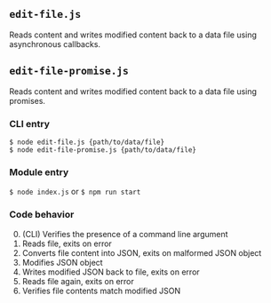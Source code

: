 ## `edit-file.js`
Reads content and writes modified content back to a data file using asynchronous callbacks.

## `edit-file-promise.js`
Reads content and writes modified content back to a data file using promises.

### CLI entry
`$ node edit-file.js {path/to/data/file}`  
`$ node edit-file-promise.js {path/to/data/file}`

### Module entry
`$ node index.js` or `$ npm run start`

### Code behavior
0. (CLI) Verifies the presence of a command line argument
0. Reads file, exits on error
0. Converts file content into JSON, exits on malformed JSON object  
0. Modifies JSON object
0. Writes modified JSON back to file, exits on error
0. Reads file again, exits on error
0. Verifies file contents match modified JSON
